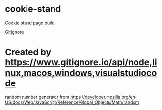 # cookie-stand

Cookie stand page build

GitIgnore

# Created by <https://www.gitignore.io/api/node,linux,macos,windows,visualstudiocode>

random number generator from <https://developer.mozilla.org/en-US/docs/Web/JavaScript/Reference/Global_Objects/Math/random>
